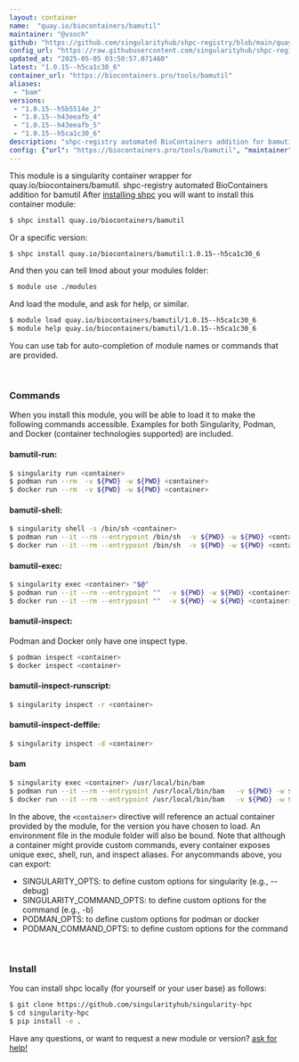 ```yaml
---
layout: container
name:  "quay.io/biocontainers/bamutil"
maintainer: "@vsoch"
github: "https://github.com/singularityhub/shpc-registry/blob/main/quay.io/biocontainers/bamutil/container.yaml"
config_url: "https://raw.githubusercontent.com/singularityhub/shpc-registry/main/quay.io/biocontainers/bamutil/container.yaml"
updated_at: "2025-05-05 03:50:57.071460"
latest: "1.0.15--h5ca1c30_6"
container_url: "https://biocontainers.pro/tools/bamutil"
aliases:
 - "bam"
versions:
 - "1.0.15--h5b5514e_2"
 - "1.0.15--h43eeafb_4"
 - "1.0.15--h43eeafb_5"
 - "1.0.15--h5ca1c30_6"
description: "shpc-registry automated BioContainers addition for bamutil"
config: {"url": "https://biocontainers.pro/tools/bamutil", "maintainer": "@vsoch", "description": "shpc-registry automated BioContainers addition for bamutil", "latest": {"1.0.15--h5ca1c30_6": "sha256:a530d1b7769cf5e9d7cc0f4414f010caed7c1ab865469bc30db11163a9090de0"}, "tags": {"1.0.15--h5b5514e_2": "sha256:5a41de1d668490033b07716ddb6bab9ec52656587985ca2f42df9c206f552d0c", "1.0.15--h43eeafb_4": "sha256:1656a1b8d4a1d43dc815c4c2fac94137bfbaec850819c0992bb2f91360c622e9", "1.0.15--h43eeafb_5": "sha256:8ad26abab598d0823e478bc21fba2f3438484f968782a6c54132989654a85ec4", "1.0.15--h5ca1c30_6": "sha256:a530d1b7769cf5e9d7cc0f4414f010caed7c1ab865469bc30db11163a9090de0"}, "docker": "quay.io/biocontainers/bamutil", "aliases": {"bam": "/usr/local/bin/bam"}}
---
```


This module is a singularity container wrapper for quay.io/biocontainers/bamutil.
shpc-registry automated BioContainers addition for bamutil
After [installing shpc](#install) you will want to install this container module:


```bash
$ shpc install quay.io/biocontainers/bamutil
```

Or a specific version:

```bash
$ shpc install quay.io/biocontainers/bamutil:1.0.15--h5ca1c30_6
```

And then you can tell lmod about your modules folder:

```bash
$ module use ./modules
```

And load the module, and ask for help, or similar.

```bash
$ module load quay.io/biocontainers/bamutil/1.0.15--h5ca1c30_6
$ module help quay.io/biocontainers/bamutil/1.0.15--h5ca1c30_6
```

You can use tab for auto-completion of module names or commands that are provided.

<br>

### Commands

When you install this module, you will be able to load it to make the following commands accessible.
Examples for both Singularity, Podman, and Docker (container technologies supported) are included.

#### bamutil-run:

```bash
$ singularity run <container>
$ podman run --rm  -v ${PWD} -w ${PWD} <container>
$ docker run --rm  -v ${PWD} -w ${PWD} <container>
```

#### bamutil-shell:

```bash
$ singularity shell -s /bin/sh <container>
$ podman run --it --rm --entrypoint /bin/sh  -v ${PWD} -w ${PWD} <container>
$ docker run --it --rm --entrypoint /bin/sh  -v ${PWD} -w ${PWD} <container>
```

#### bamutil-exec:

```bash
$ singularity exec <container> "$@"
$ podman run --it --rm --entrypoint ""  -v ${PWD} -w ${PWD} <container> "$@"
$ docker run --it --rm --entrypoint ""  -v ${PWD} -w ${PWD} <container> "$@"
```

#### bamutil-inspect:

Podman and Docker only have one inspect type.

```bash
$ podman inspect <container>
$ docker inspect <container>
```

#### bamutil-inspect-runscript:

```bash
$ singularity inspect -r <container>
```

#### bamutil-inspect-deffile:

```bash
$ singularity inspect -d <container>
```


#### bam

```bash
$ singularity exec <container> /usr/local/bin/bam
$ podman run --it --rm --entrypoint /usr/local/bin/bam   -v ${PWD} -w ${PWD} <container> -c " $@"
$ docker run --it --rm --entrypoint /usr/local/bin/bam   -v ${PWD} -w ${PWD} <container> -c " $@"
```



In the above, the `<container>` directive will reference an actual container provided
by the module, for the version you have chosen to load. An environment file in the
module folder will also be bound. Note that although a container
might provide custom commands, every container exposes unique exec, shell, run, and
inspect aliases. For anycommands above, you can export:

 - SINGULARITY_OPTS: to define custom options for singularity (e.g., --debug)
 - SINGULARITY_COMMAND_OPTS: to define custom options for the command (e.g., -b)
 - PODMAN_OPTS: to define custom options for podman or docker
 - PODMAN_COMMAND_OPTS: to define custom options for the command

<br>

### Install

You can install shpc locally (for yourself or your user base) as follows:

```bash
$ git clone https://github.com/singularityhub/singularity-hpc
$ cd singularity-hpc
$ pip install -e .
```

Have any questions, or want to request a new module or version? [ask for help!](https://github.com/singularityhub/singularity-hpc/issues)